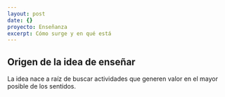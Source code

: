 ```yaml
---
layout: post
date: {}
proyecto: Enseñanza
excerpt: Cómo surge y en qué está
---
```

## Origen de la idea de enseñar


La idea nace a raíz de buscar actividades que generen valor en el mayor posible de los sentidos.
